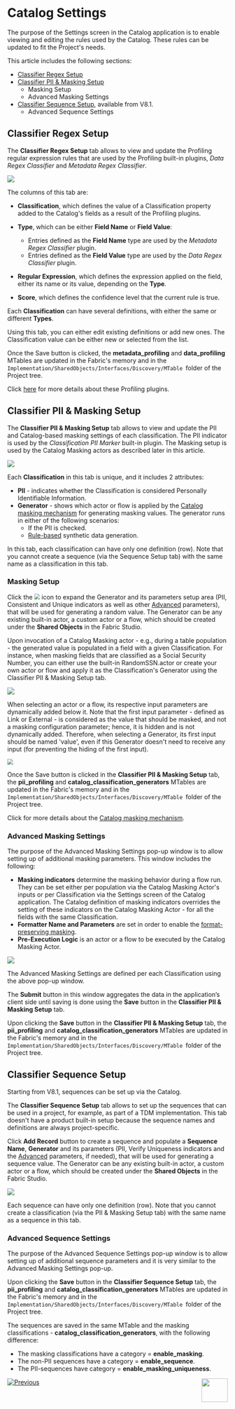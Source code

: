 # Catalog Settings

The purpose of the Settings screen in the Catalog application is to enable viewing and editing the rules used by the Catalog. These rules can be updated to fit the Project's needs. 

This article includes the following sections:

* [Classifier Regex Setup](10_catalog_settings.md#classifier-regex-setup)
* [Classifier PII & Masking Setup](10_catalog_settings.md#classifier-pii--masking-setup)
  * Masking Setup
  * Advanced Masking Settings
* [Classifier Sequence Setup](10_catalog_settings.md#classifier-sequence-setup), available from V8.1.
  * Advanced Sequence Settings

## Classifier Regex Setup

The **Classifier Regex Setup** tab allows to view and update the Profiling regular expression rules that are used by the Profiling built-in plugins, *Data Regex Classifier* and *Metadata Regex Classifier*.

![](images/settings_regex.png)

The columns of this tab are:

* **Classification**, which defines the value of a Classification property added to the Catalog's fields as a result of the Profiling plugins. 

* **Type**, which can be either **Field Name** or **Field Value**:
  * Entries defined as the **Field Name** type are used by the *Metadata Regex Classifier* plugin.
  * Entries defined as the **Field Value** type are used by the *Data Regex Classifier* plugin.
* **Regular Expression**, which defines the expression applied on the field, either its name or its value, depending on the **Type**.
* **Score**, which defines the confidence level that the current rule is true. 

Each **Classification** can have several definitions, with either the same or different **Types**.

Using this tab, you can either edit existing definitions or add new ones. The Classification value can be either new or selected from the list.

Once the Save button is clicked, the **metadata_profiling** and **data_profiling** MTables are updated in the Fabric's memory and in the ```Implementation/SharedObjects/Interfaces/Discovery/MTable ```folder of the Project tree.

Click [here](04_plugin_framework.md#built-in-plugins) for more details about these Profiling plugins.

## Classifier PII & Masking Setup

The **Classifier PII & Masking Setup** tab allows to view and update the PII and Catalog-based masking settings of each classification. The PII indicator is used by the *Classification PII Marker* built-in plugin. The Masking setup is used by the Catalog Masking actors as described later in this article.

<img src="images/settings_pii_mask.png" />

Each **Classification** in this tab is unique, and it includes 2 attributes:

* **PII** - indicates whether the Classification is considered Personally Identifiable Information. 
* **Generator** - shows which actor or flow is applied by the [Catalog masking mechanism](11_catalog_masking.md) for generating masking values. The generator runs in either of the following scenarios:
  - If the PII is checked.
  - [Rule-based](/articles/TDM/tdm_implementation/16_tdm_data_generation_implementation.md) synthetic data generation.

In this tab, each classification can have only one definition (row). Note that you cannot create a sequence (via the Sequence Setup tab) with the same name as a classification in this tab.

### Masking Setup

Click the <img src="images/edit_masking.png" style="zoom: 80%;" /> icon to expand the Generator and its parameters setup area (PII, Consistent and Unique indicators as well as other [Advanced](10_catalog_settings.md#advanced-masking-settings) parameters), that will be used for generating a random value. The Generator can be any existing built-in actor, a custom actor or a flow, which should be created under the **Shared Objects** in the Fabric Studio.

Upon invocation of a Catalog Masking actor - e.g., during a table population - the generated value is populated in a field with a given Classification. For instance, when masking fields that are classified as a Social Security Number, you can either use the built-in RandomSSN.actor or create your own actor or flow and apply it as the Classification's Generator using the Classifier PII & Masking Setup tab.

<img src="images/settings_masking_edit.png"  />

When selecting an actor or a flow, its respective input parameters are dynamically added below it. Note that the first input parameter - defined as Link or External - is considered as the value that should be masked, and not a masking configuration parameter; hence, it is hidden and is not dynamically added. Therefore, when selecting a Generator, its first input should be named 'value', even if this Generator doesn't need to receive any input (for preventing the hiding of the first input).

<img src="images/settings_masking_flow.png" style="zoom: 80%;" />

Once the Save button is clicked in the **Classifier PII & Masking Setup** tab, the **pii_profiling** and **catalog_classification_generators** MTables are updated in the Fabric's memory and in the ```Implementation/SharedObjects/Interfaces/Discovery/MTable ```folder of the Project tree.

Click for more details about the [Catalog masking mechanism](11_catalog_masking.md).

### Advanced Masking Settings

The purpose of the Advanced Masking Settings pop-up window is to allow setting up of additional masking parameters. This window includes the following:

* **Masking indicators** determine the masking behavior during a flow run. They can be set either per population via the Catalog Masking Actor's inputs or per Classification via the Settings screen of the Catalog application. The Catalog definition of masking indicators overrides the setting of these indicators on the Catalog Masking Actor - for all the fields with the same Classification.
* **Formatter Name and Parameters** are set in order to enable the [format-preserving masking](/articles/26_fabric_security/06_data_masking.md#format-preserving-masking).
* **Pre-Execution Logic** is an actor or a flow to be executed by the Catalog Masking Actor. 

<img src="images/settings_masking_advanced.png" />

The Advanced Masking Settings are defined per each Classification using the above pop-up window. 

The **Submit** button in this window aggregates the data in the application’s client side until saving is done using the **Save** button in the **Classifier PII & Masking Setup** tab. 

Upon clicking the **Save** button in the **Classifier PII & Masking Setup** tab, the **pii_profiling** and  **catalog_classification_generators** MTables are updated in the Fabric's memory and in the ```Implementation/SharedObjects/Interfaces/Discovery/MTable ```folder of the Project tree.

## Classifier Sequence Setup

Starting from V8.1, sequences can be set up via the Catalog. 

The **Classifier Sequence Setup** tab allows to set up the sequences that can be used in a project, for example, as part of a TDM implementation. This tab doesn't have a product built-in setup because the sequence names and definitions are always project-specific. 

Click **Add Record** button to create a sequence and populate a **Sequence Name**,  **Generator** and its parameters (PII, Verify Uniqueness indicators and the [Advanced](10_catalog_settings.md#advanced-sequence-settings) parameters, if needed), that will be used for generating a sequence value. The Generator can be any existing built-in actor, a custom actor or a flow, which should be created under the **Shared Objects** in the Fabric Studio.

<img src="images/settings_seq.png" />

Each sequence can have only one definition (row). Note that you cannot create a classification (via the PII & Masking Setup tab) with the same name as a sequence in this tab.

### Advanced Sequence Settings

The purpose of the Advanced Sequence Settings pop-up window is to allow setting up of additional sequence parameters and it is very similar to the Advanced Masking Settings pop-up. 

Upon clicking the **Save** button in the **Classifier Sequence Setup** tab, the **pii_profiling** and  **catalog_classification_generators** MTables are updated in the Fabric's memory and in the ```Implementation/SharedObjects/Interfaces/Discovery/MTable ```folder of the Project tree.

The sequences are saved in the same MTable and the masking classifications - **catalog_classification_generators**, with the following difference:

* The masking classifications have a category = **enable_masking**.
* The non-PII sequences have a category = **enable_sequence**.
* The PII-sequences have category = **enable_masking_uniqueness**.



[![Previous](/articles/images/Previous.png)](08_search_catalog.md)[<img align="right" width="60" height="54" src="/articles/images/Next.png">](11_catalog_masking.md) 

